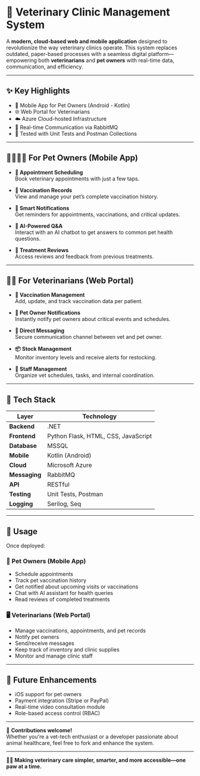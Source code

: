 # 🐾 Veterinary Clinic Management System

A **modern, cloud-based web and mobile application** designed to revolutionize the way veterinary clinics operate. This system replaces outdated, paper-based processes with a seamless digital platform—empowering both **veterinarians** and **pet owners** with real-time data, communication, and efficiency.

---

## ✨ Key Highlights

- 📱 Mobile App for Pet Owners (Android - Kotlin)
- 🌐 Web Portal for Veterinarians
- ☁️ Azure Cloud-hosted Infrastructure
- 🔄 Real-time Communication via RabbitMQ
- 🧪 Tested with Unit Tests and Postman Collections

---

## 👨‍👩‍👧‍👦 For Pet Owners (Mobile App)

- **📅 Appointment Scheduling**  
  Book veterinary appointments with just a few taps.

- **💉 Vaccination Records**  
  View and manage your pet’s complete vaccination history.

- **🔔 Smart Notifications**  
  Get reminders for appointments, vaccinations, and critical updates.

- **🤖 AI-Powered Q&A**  
  Interact with an AI chatbot to get answers to common pet health questions.

- **📝 Treatment Reviews**  
  Access reviews and feedback from previous treatments.

---

## 👩‍⚕️ For Veterinarians (Web Portal)

- **💉 Vaccination Management**  
  Add, update, and track vaccination data per patient.

- **📣 Pet Owner Notifications**  
  Instantly notify pet owners about critical events and schedules.

- **💬 Direct Messaging**  
  Secure communication channel between vet and pet owner.

- **📦 Stock Management**  
  Monitor inventory levels and receive alerts for restocking.

- **👥 Staff Management**  
  Organize vet schedules, tasks, and internal coordination.

---

## 🧰 Tech Stack

| Layer        | Technology         |
|--------------|--------------------|
| **Backend**  | .NET               |
| **Frontend** | Python Flask, HTML, CSS, JavaScript |
| **Database** | MSSQL              |
| **Mobile**   | Kotlin (Android)   |
| **Cloud**    | Microsoft Azure    |
| **Messaging**| RabbitMQ           |
| **API**      | RESTful            |
| **Testing**  | Unit Tests, Postman |
| **Logging**  | Serilog, Seq       |

---

## 🚀 Usage

Once deployed:

### 📲 Pet Owners (Mobile App)
- Schedule appointments
- Track pet vaccination history
- Get notified about upcoming visits or vaccinations
- Chat with AI assistant for health queries
- Read reviews of completed treatments

### 🖥️ Veterinarians (Web Portal)
- Manage vaccinations, appointments, and pet records
- Notify pet owners
- Send/receive messages
- Keep track of inventory and clinic supplies
- Monitor and manage clinic staff

---

## 📌 Future Enhancements

- iOS support for pet owners
- Payment integration (Stripe or PayPal)
- Real-time video consultation module
- Role-based access control (RBAC)

---

📢 **Contributions welcome!**  
Whether you're a vet-tech enthusiast or a developer passionate about animal healthcare, feel free to fork and enhance the system.

---

🐶🐱 **Making veterinary care simpler, smarter, and more accessible—one paw at a time.**
